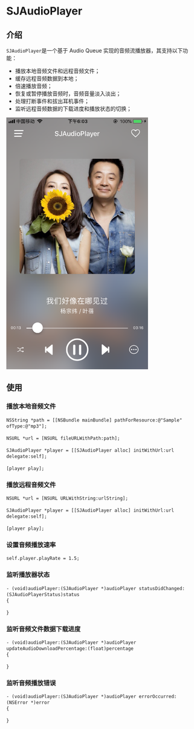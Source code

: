 # SJAudioPlayer


## 介绍

`SJAudioPlayer`是一个基于 Audio Queue 实现的音频流播放器，其支持以下功能：
- 播放本地音频文件和远程音频文件；
- 缓存远程音频数据到本地；
- 倍速播放音频；
- 恢复或暂停播放音频时，音频音量淡入淡出；
- 处理打断事件和拔出耳机事件；
- 监听远程音频数据的下载进度和播放状态的切换；


<img src="https://github.com/Jen668/SJAudioPlayer/raw/master/Images/IMG_1.PNG" width="375" height="667" />

## 使用

### 播放本地音频文件
```
NSString *path = [[NSBundle mainBundle] pathForResource:@"Sample" ofType:@"mp3"];

NSURL *url = [NSURL fileURLWithPath:path];

SJAudioPlayer *player = [[SJAudioPlayer alloc] initWithUrl:url delegate:self];

[player play];
```

### 播放远程音频文件
```
NSURL *url = [NSURL URLWithString:urlString];

SJAudioPlayer *player = [[SJAudioPlayer alloc] initWithUrl:url delegate:self];

[player play];
```

### 设置音频播放速率
```
self.player.playRate = 1.5;
```

### 监听播放器状态
```
- (void)audioPlayer:(SJAudioPlayer *)audioPlayer statusDidChanged:(SJAudioPlayerStatus)status
{

}
```

### 监听音频文件数据下载进度
```
- (void)audioPlayer:(SJAudioPlayer *)audioPlayer updateAudioDownloadPercentage:(float)percentage
{

}
```

### 监听音频播放错误
```
- (void)audioPlayer:(SJAudioPlayer *)audioPlayer errorOccurred:(NSError *)error
{

}
```
